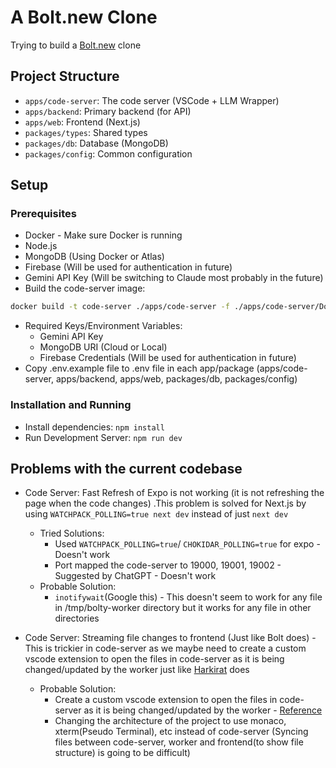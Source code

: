 # A Bolt.new Clone

Trying to build a [Bolt.new](https://bolt.new/) clone

## Project Structure

- `apps/code-server`: The code server (VSCode + LLM Wrapper)
- `apps/backend`: Primary backend (for API)
- `apps/web`: Frontend (Next.js)
- `packages/types`: Shared types
- `packages/db`: Database (MongoDB)
- `packages/config`: Common configuration

## Setup

### Prerequisites
- Docker - Make sure Docker is running
- Node.js
- MongoDB (Using Docker or Atlas)
- Firebase (Will be used for authentication in future)
- Gemini API Key (Will be switching to Claude most probably in the future)
- Build the code-server image:
 ``` sh
 docker build -t code-server ./apps/code-server -f ./apps/code-server/Dockerfile.code-server
 ```
- Required Keys/Environment Variables:
  - Gemini API Key
  - MongoDB URI (Cloud or Local)
  - Firebase Credentials (Will be used for authentication in future)
- Copy .env.example file to .env file in each app/package (apps/code-server, apps/backend, apps/web, packages/db, packages/config)

### Installation and Running
- Install dependencies: `npm install`
- Run Development Server: `npm run dev`

## Problems with the current codebase

- Code Server: Fast Refresh of Expo is not working (it is not refreshing the page when the code changes) .This problem is solved for Next.js by using `WATCHPACK_POLLING=true next dev` instead of just `next dev`
  - Tried Solutions:
    - Used `WATCHPACK_POLLING=true`/ `CHOKIDAR_POLLING=true` for expo - Doesn't work
    - Port mapped the code-server to 19000, 19001, 19002 - Suggested by ChatGPT - Doesn't work
   - Probable Solution: 
     - `inotifywait`(Google this) - This doesn't seem to work for any file in /tmp/bolty-worker directory but it works for any file in other directories

- Code Server: Streaming file changes to frontend (Just like Bolt does) - This is trickier in code-server as we maybe need to create a custom vscode extension to open the files in code-server as it is being changed/updated by the worker just like [Harkirat](https://www.youtube.com/watch?v=4JdUPCT37fI) does
  - Probable Solution: 
    - Create a custom vscode extension to open the files in code-server as it is being changed/updated by the worker - [Reference](https://youtu.be/4JdUPCT37fI?t=7389)
    - Changing the architecture of the project to use monaco, xterm(Pseudo Terminal), etc instead of code-server (Syncing files between code-server, worker and frontend(to show file structure) is going to be difficult)

